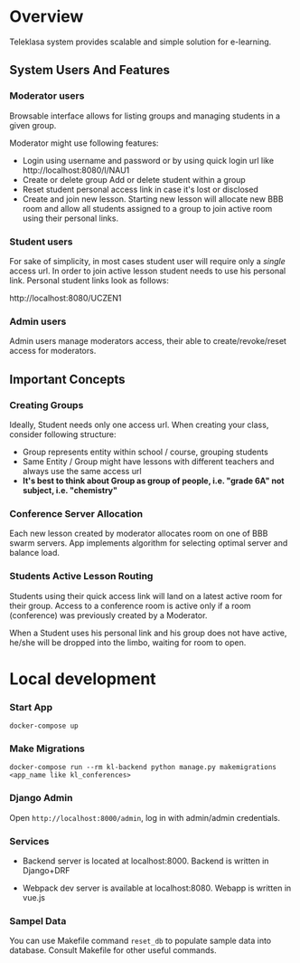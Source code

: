 # Overview

Teleklasa system provides scalable and simple solution for e-learning.

## System Users And Features

### Moderator users

Browsable interface allows for listing groups and managing students in a given group.

Moderator might use following features:
- Login using username and password or by using quick login url like http://localhost:8080/l/NAU1
- Create or delete group
  Add or delete student within a group
- Reset student personal access link in case it's lost or disclosed
- Create and join new lesson. Starting new lesson will allocate new BBB room and allow all students assigned 
to a group to join active room using their personal links. 


### Student users

For sake of simplicity, in most cases student user will require only a *single* access url.
In order to join active lesson student needs to use his personal link.
Personal student links look as follows:

http://localhost:8080/UCZEN1

### Admin users

Admin users manage moderators access, their able to create/revoke/reset access for moderators.


## Important Concepts

### Creating Groups

Ideally, Student needs only one access url. When creating your class, consider following structure:
- Group represents entity within school / course, grouping students
- Same Entity / Group might have lessons with different teachers and always use the same access url
- **It's best to think about Group as group of people, i.e. "grade 6A" not subject, i.e. "chemistry"**


### Conference Server Allocation

Each new lesson created by moderator allocates room on one of BBB swarm servers.
App implements algorithm for selecting optimal server and balance load.

### Students Active Lesson Routing

Students using their quick access link will land on a latest active room for their group.
Access to a conference room is active only if a room (conference) was previously created by a Moderator.

When a Student uses his personal link and his group does not have active, he/she will be dropped into the limbo, waiting for room to open.


# Local development

### Start App
`docker-compose up`

### Make Migrations
`docker-compose run --rm kl-backend python manage.py makemigrations <app_name like kl_conferences>`

### Django Admin
Open `http://localhost:8000/admin`, log in with admin/admin credentials.

### Services

- Backend server is located at localhost:8000.
Backend is written in Django+DRF

- Webpack dev server is available at localhost:8080.
Webapp is written in vue.js 


### Sampel Data
You can use Makefile command ```reset_db``` to populate sample data into database. Consult Makefile for other useful commands.

